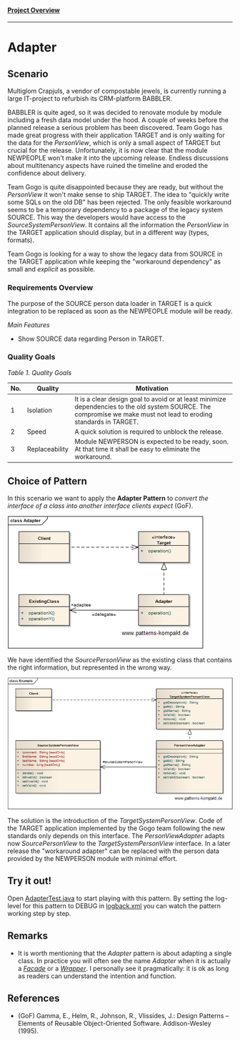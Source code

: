 #### [Project Overview](../../../../../../../README.md)
----

# Adapter

## Scenario

Multiglom Crapjuls, a vendor of compostable jewels, is currently running a large IT-project to refurbish its CRM-platform BABBLER.

BABBLER is quite aged, so it was decided to renovate module by module including a fresh data model under the hood. A couple of weeks before the planned release a serious problem has been discovered. Team Gogo has made great progress with their application TARGET and is only waiting for the data for the _PersonView_, which is only a small aspect of TARGET but crucial for the release. Unfortunately, it is now clear that the module NEWPEOPLE won't make it into the upcoming release. Endless discussions about multitenancy aspects have ruined the timeline and eroded the confidence about delivery.

Team Gogo is quite disappointed because they are ready, but without the _PersonView_ it won't make sense to ship TARGET. The idea to "quickly write some SQLs on the old DB" has been rejected. The only feasible workaround seems to be a temporary dependency to a package of the legacy system SOURCE. This way the developers would have access to the _SourceSystemPersonView_. It contains all the information the _PersonView_ in the TARGET application should display, but in a different way (types, formats).

Team Gogo is looking for a way to show the legacy data from SOURCE in the TARGET application while keeping the "workaround dependency" as small and _explicit_ as possible.

### Requirements Overview

The purpose of the SOURCE person data loader in TARGET is a quick integration to be replaced as soon as the NEWPEOPLE module will be ready.

_Main Features_

* Show SOURCE data regarding Person in TARGET.

### Quality Goals

_Table 1. Quality Goals_

No.|Quality|Motivation
---|-------|----------
1|Isolation|It is a clear design goal to avoid or at least minimize dependencies to the old system SOURCE. The compromise we make must not lead to eroding standards in TARGET.
2|Speed|A quick solution is required to unblock the release.
3|Replaceability|Module NEWPERSON is expected to be ready, soon. At that time it shall be easy to eliminate the workaround.

## Choice of Pattern
In this scenario we want to apply the **Adapter Pattern** to _convert the interface of a class into another interface clients expect_ (GoF). 

![Test](../../../../../../../doc/patterns/images/adapter_cn.png)

We have identified the _SourcePersonView_ as the existing class that contains the right information, but represented in the wrong way.

![Test](../../../../../../../doc/patterns/images/adapter_cx.png)

The solution is the introduction of the _TargetSystemPersonView_. Code of the TARGET application implemented by the Gogo team following the new standards only depends on this interface. The _PersonViewAdapter_ adapts now _SourcePersonView_ to the _TargetSystemPersonView_ interface.
In a later release the "workaround adapter" can be replaced with the person data provided by the NEWPERSON module with minimal effort.

## Try it out!

Open [AdapterTest.java](AdapterTest.java) to start playing with this pattern. By setting the log-level for this pattern to DEBUG in [logback.xml](../../../../../../../src/main/resources/logback.xml) you can watch the pattern working step by step.

## Remarks
* It is worth mentioning that the _Adapter_ pattern is about adapting a single class. In practice you will often see the name _Adapter_ when it is actually a _[Facade](../facade/README.md)_ or a _[Wrapper](../wrapper/README.md)_. I personally see it pragmatically: it is ok as long as readers can understand the intention and function.

## References

* (GoF) Gamma, E., Helm, R., Johnson, R., Vlissides, J.: Design Patterns – Elements of Reusable Object-Oriented Software. Addison-Wesley (1995).

